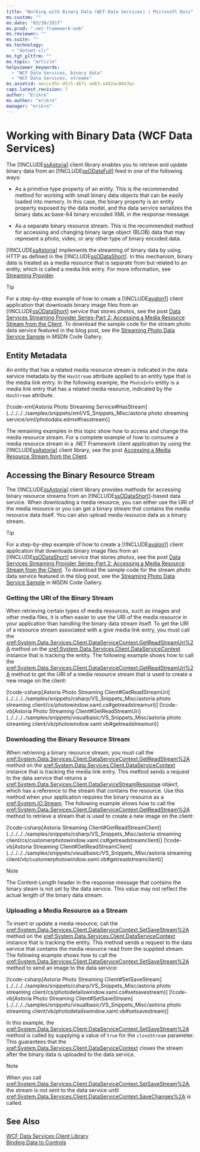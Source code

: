 ```yaml
---
title: "Working with Binary Data (WCF Data Services) | Microsoft Docs"
ms.custom: ""
ms.date: "03/30/2017"
ms.prod: ".net-framework-oob"
ms.reviewer: ""
ms.suite: ""
ms.technology: 
  - "dotnet-clr"
ms.tgt_pltfrm: ""
ms.topic: "article"
helpviewer_keywords: 
  - "WCF Data Services, binary data"
  - "WCF Data Services, streams"
ms.assetid: aeccc45c-d5c5-4671-ad63-a492ac8043ac
caps.latest.revision: 7
author: "Erikre"
ms.author: "erikre"
manager: "erikre"
---
```

# Working with Binary Data (WCF Data Services)
The [!INCLUDE[ssAstoria](../../../../includes/ssastoria-md.md)] client library enables you to retrieve and update binary data from an [!INCLUDE[ssODataFull](../../../../includes/ssodatafull-md.md)] feed in one of the following ways:  
  
-   As a primitive type property of an entity. This is the recommended method for working with small binary data objects that can be easily loaded into memory. In this case, the binary property is an entity property exposed by the data model, and the data service serializes the binary data as base-64 binary encoded XML in the response message.  
  
-   As a separate binary resource stream. This is the recommended method for accessing and changing binary large object (BLOB) data that may represent a photo, video, or any other type of binary encoded data.  
  
 [!INCLUDE[ssAstoria](../../../../includes/ssastoria-md.md)] implements the streaming of binary data by using HTTP as defined in the [!INCLUDE[ssODataShort](../../../../includes/ssodatashort-md.md)]. In this mechanism, binary data is treated as a media resource that is separate from but related to an entity, which is called a media link entry. For more information, see [Streaming Provider](../../../../docs/framework/data/wcf/streaming-provider-wcf-data-services.md).  
  
> [!TIP]
>  For a step-by-step example of how to create a [!INCLUDE[avalon1](../../../../includes/avalon1-md.md)] client application that downloads binary image files from an [!INCLUDE[ssODataShort](../../../../includes/ssodatashort-md.md)] service that stores photos, see the post [Data Services Streaming Provider Series-Part 2: Accessing a Media Resource Stream from the Client](http://go.microsoft.com/fwlink/?LinkId=201637). To download the sample code for the stream photo data service featured in the blog post, see the [Streaming Photo Data Service Sample](http://go.microsoft.com/fwlink/?LinkId=198988) in MSDN Code Gallery.  
  
## Entity Metadata  
 An entity that has a related media resource stream is indicated in the data service metadata by the `HasStream` attribute applied to an entity type that is the media link entry. In the following example, the `PhotoInfo` entity is a media link entry that has a related media resource, indicated by the `HasStream` attribute.  
  
 [!code-xml[Astoria Photo Streaming Service#HasStream](../../../../samples/snippets/xml/VS_Snippets_Misc/astoria photo streaming service/xml/photodata.edmx#hasstream)]  
  
 The remaining examples in this topic show how to access and change the media resource stream. For a complete example of how to consume a media resource stream in a .NET Framework client application by using the [!INCLUDE[ssAstoria](../../../../includes/ssastoria-md.md)] client library, see the post [Accessing a Media Resource Stream from the Client](http://go.microsoft.com/fwlink/?LinkID=201637).  
  
## Accessing the Binary Resource Stream  
 The [!INCLUDE[ssAstoria](../../../../includes/ssastoria-md.md)] client library provides methods for accessing binary resource streams from an [!INCLUDE[ssODataShort](../../../../includes/ssodatashort-md.md)]-based data service. When downloading a media resource, you can either use the URI of the media resource or you can get a binary stream that contains the media resource data itself. You can also upload media resource data as a binary stream.  
  
> [!TIP]
>  For a step-by-step example of how to create a [!INCLUDE[avalon1](../../../../includes/avalon1-md.md)] client application that downloads binary image files from an [!INCLUDE[ssODataShort](../../../../includes/ssodatashort-md.md)] service that stores photos, see the post [Data Services Streaming Provider Series-Part 2: Accessing a Media Resource Stream from the Client](http://go.microsoft.com/fwlink/?LinkId=201637). To download the sample code for the stream photo data service featured in the blog post, see the [Streaming Photo Data Service Sample](http://go.microsoft.com/fwlink/?LinkId=198988) in MSDN Code Gallery.  
  
### Getting the URI of the Binary Stream  
 When retrieving certain types of media resources, such as images and other media files, it is often easier to use the URI of the media resource in your application than handling the binary data stream itself. To get the URI of a resource stream associated with a give media link entry, you must call the <xref:System.Data.Services.Client.DataServiceContext.GetReadStreamUri%2A> method on the <xref:System.Data.Services.Client.DataServiceContext> instance that is tracking the entity. The following example shows how to call the <xref:System.Data.Services.Client.DataServiceContext.GetReadStreamUri%2A> method to get the URI of a media resource stream that is used to create a new image on the client:  
  
 [!code-csharp[Astoria Photo Streaming Client#GetReadStreamUri](../../../../samples/snippets/csharp/VS_Snippets_Misc/astoria photo streaming client/cs/photowindow.xaml.cs#getreadstreamuri)]
 [!code-vb[Astoria Photo Streaming Client#GetReadStreamUri](../../../../samples/snippets/visualbasic/VS_Snippets_Misc/astoria photo streaming client/vb/photowindow.xaml.vb#getreadstreamuri)]  
  
### Downloading the Binary Resource Stream  
 When retrieving a binary resource stream, you must call the <xref:System.Data.Services.Client.DataServiceContext.GetReadStream%2A> method on the <xref:System.Data.Services.Client.DataServiceContext> instance that is tracking the media link entry. This method sends a request to the data service that returns a <xref:System.Data.Services.Client.DataServiceStreamResponse> object, which has a reference to the stream that contains the resource. Use this method when your application requires the binary resource as a <xref:System.IO.Stream>. The following example shows how to call the <xref:System.Data.Services.Client.DataServiceContext.GetReadStream%2A> method to retrieve a stream that is used to create a new image on the client:  
  
 [!code-csharp[Astoria Streaming Client#GetReadStreamClient](../../../../samples/snippets/csharp/VS_Snippets_Misc/astoria streaming client/cs/customerphotowindow.xaml.cs#getreadstreamclient)]
 [!code-vb[Astoria Streaming Client#GetReadStreamClient](../../../../samples/snippets/visualbasic/VS_Snippets_Misc/astoria streaming client/vb/customerphotowindow.xaml.vb#getreadstreamclient)]  
  
> [!NOTE]
>  The Content-Length header in the response message that contains the binary steam is not set by the data service. This value may not reflect the actual length of the binary data stream.  
  
### Uploading a Media Resource as a Stream  
 To insert or update a media resource, call the <xref:System.Data.Services.Client.DataServiceContext.SetSaveStream%2A> method on the <xref:System.Data.Services.Client.DataServiceContext> instance that is tracking the entity. This method sends a request to the data service that contains the media resource read from the supplied stream. The following example shows how to call the <xref:System.Data.Services.Client.DataServiceContext.SetSaveStream%2A> method to send an image to the data service:  
  
 [!code-csharp[Astoria Photo Streaming Client#SetSaveStream](../../../../samples/snippets/csharp/VS_Snippets_Misc/astoria photo streaming client/cs/photodetailswindow.xaml.cs#setsavestream)]
 [!code-vb[Astoria Photo Streaming Client#SetSaveStream](../../../../samples/snippets/visualbasic/VS_Snippets_Misc/astoria photo streaming client/vb/photodetailswindow.xaml.vb#setsavestream)]  
  
 In this example, the <xref:System.Data.Services.Client.DataServiceContext.SetSaveStream%2A> method is called by supplying a value of `true` for the `closeStream` parameter. This guarantees that the <xref:System.Data.Services.Client.DataServiceContext> closes the stream after the binary data is uploaded to the data service.  
  
> [!NOTE]
>  When you call <xref:System.Data.Services.Client.DataServiceContext.SetSaveStream%2A>, the stream is not sent to the data service until <xref:System.Data.Services.Client.DataServiceContext.SaveChanges%2A> is called.  
  
## See Also  
 [WCF Data Services Client Library](../../../../docs/framework/data/wcf/wcf-data-services-client-library.md)   
 [Binding Data to Controls](../../../../docs/framework/data/wcf/binding-data-to-controls-wcf-data-services.md)